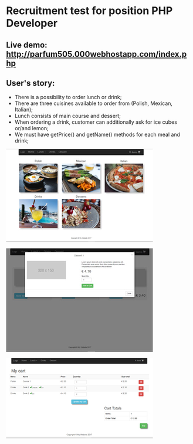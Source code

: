 # Recruitment test for position PHP Developer

## Live demo: <http://parfum505.000webhostapp.com/index.php>

## User's story:
* There is a possibility to order lunch or drink;
* There are three cuisines available to order from (Polish, Mexican, Italian);
* Lunch consists of main course and dessert;
* When ordering a drink, customer can additionally ask for ice cubes or/and lemon;
* We must have getPrice() and getName() methods for each meal and drink;

![restaurant main page](Procedural_test/public/img/restaur_main.jpg)

![restaurant addto cart](Procedural_test/public/img/restaur_add2cart.jpg)

![restaurant addto cart](Procedural_test/public/img/restaur_cart.jpg)





